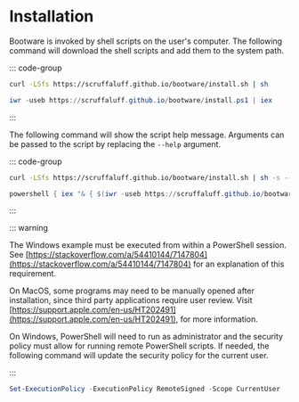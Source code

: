 # Installation

Bootware is invoked by shell scripts on the user's computer. The following
command will download the shell scripts and add them to the system path.

::: code-group

```sh [Unix]
curl -LSfs https://scruffaluff.github.io/bootware/install.sh | sh
```

```powershell [Windows]
iwr -useb https://scruffaluff.github.io/bootware/install.ps1 | iex
```

:::

The following command will show the script help message. Arguments can be passed
to the script by replacing the `--help` argument.

::: code-group

```sh [Unix]
curl -LSfs https://scruffaluff.github.io/bootware/install.sh | sh -s -- --help
```

```powershell [Windows]
powershell { iex "& { $(iwr -useb https://scruffaluff.github.io/bootware/install.ps1) } --help" }
```

:::

::: warning

The Windows example must be executed from within a PowerShell session. See
[https://stackoverflow.com/a/54410144/7147804](https://stackoverflow.com/a/54410144/7147804)
for an explanation of this requirement.

On MacOS, some programs may need to be manually opened after installation, since
third party applications require user review. Visit
[https://support.apple.com/en-us/HT202491](https://support.apple.com/en-us/HT202491),
for more information.

On Windows, PowerShell will need to run as administrator and the security policy
must allow for running remote PowerShell scripts. If needed, the following
command will update the security policy for the current user.

:::

```powershell
Set-ExecutionPolicy -ExecutionPolicy RemoteSigned -Scope CurrentUser
```
